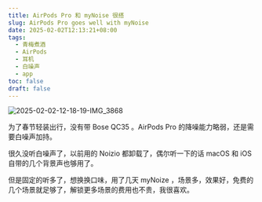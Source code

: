 ```yaml
---
title: AirPods Pro 和 myNoise 很搭
slug: AirPods Pro goes well with myNoise
date: 2025-02-02T12:13:21+08:00
tags:
  - 青梅煮酒
  - AirPods
  - 耳机
  - 白噪声
  - app
toc: false
draft: false
---
```

![2025-02-02-12-18-19-IMG_3868](https://raw.githubusercontent.com/xbot/image-hosting/master/blog/2025-02-02-12-18-19-IMG_3868.jpeg)

为了春节轻装出行，没有带 Bose QC35 。AirPods Pro 的降噪能力略弱，还是需要白噪声加持。

很久没听白噪声了，以前用的 Noizio 都卸载了，偶尔听一下的话 macOS 和 iOS 自带的几个背景声也够用了。

但是固定的听多了，想换换口味，用了几天 myNoize ，场景多，效果好，免费的几个场景就足够了，解锁更多场景的费用也不贵，我很喜欢。